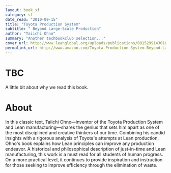 ```yaml
---
layout: book_sf
category: sf
date_read: "2010-09-15"
title: "Toyota Production System"
subtitle: " Beyond Large-Scale Production"
author: "Taiichi Ohno"
summary: "Another techbookclub selection..."
cover_url: http://www.leanglobal.org/uploads/publications/091529914301LZZZZZZZ.jpg
permalink_url: http://www.amazon.com/Toyota-Production-System-Beyond-Large-Scale/dp/0915299143/
---
```


# TBC
A little bit about why we read this book.

# About
In this classic text, Taiichi Ohno—inventor of the Toyota Production System and Lean manufacturing—shares the genius that sets him apart as one of the most disciplined and creative thinkers of our time. Combining his candid insights with a rigorous analysis of Toyota's attempts at Lean production, Ohno's book explains how Lean principles can improve any production endeavor. A historical and philosophical description of just-in-time and Lean manufacturing, this work is a must read for all students of human progress. On a more practical level, it continues to provide inspiration and instruction for those seeking to improve efficiency through the elimination of waste.
